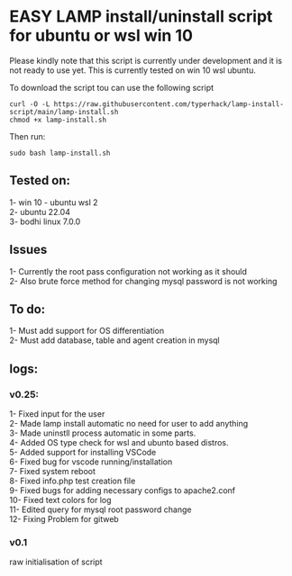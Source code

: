 # EASY LAMP install/uninstall script for ubuntu or wsl win 10
Please kindly note that this script is currently under development and it  is not ready to use yet.
This is currently tested on win 10 wsl ubuntu.


To download the script tou can use the following script
```
curl -O -L https://raw.githubusercontent.com/typerhack/lamp-install-script/main/lamp-install.sh
chmod +x lamp-install.sh
```
Then run:
```
sudo bash lamp-install.sh
```

## Tested on:
1- win 10 - ubuntu wsl 2 <br>
2- ubuntu 22.04<br>
3- bodhi linux 7.0.0<br>


## Issues
1- Currently the root pass configuration not working as it should<br>
2- Also brute force method for changing mysql password is not working<br>

## To do:
1- Must add support for OS differentiation<br>
2- Must add database, table and agent creation in mysql<br>


## logs:

### v0.25:
1- Fixed input for the user<br>
2- Made lamp install automatic no need for user to add anything<br>
3- Made uninstll process automatic in some parts.<br>
4- Added OS type check for wsl and ubunto based distros.<br>
5- Added support for installing VSCode<br>
6- Fixed bug for vscode running/installation<br>
7- Fixed system reboot<br>
8- Fixed info.php test creation file<br>
9- Fixed bugs for adding necessary configs to apache2.conf<br>
10- Fixed text colors for log<br>
11- Edited query for mysql root password change <br>
12- Fixing Problem for gitweb<br>

### v0.1
raw initialisation of script<br>
